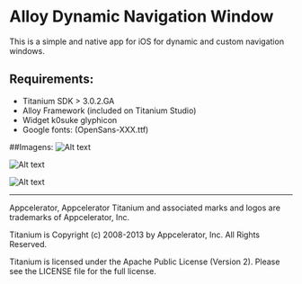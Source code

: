 # Alloy Dynamic Navigation Window

This is a simple and native app for iOS for dynamic and custom navigation windows.

## Requirements:
  - Titanium SDK > 3.0.2.GA
  - Alloy Framework (included on Titanium Studio)
  - Widget k0suke glyphicon
  - Google fonts: (OpenSans-XXX.ttf)
  
##Imagens:
![Alt text](http://dev.fetmobile.net/alloy-dynamic-navigation-window/iOS%20Simulator%20Screen%20Shot%2021.01.2015%2012.55.42.png "alloy-dynamic-navigation-window")

![Alt text](http://dev.fetmobile.net/alloy-dynamic-navigation-window/iOS%20Simulator%20Screen%20Shot%2021.01.2015%2012.55.46.png "alloy-dynamic-navigation-window")

![Alt text](http://dev.fetmobile.net/alloy-dynamic-navigation-window/iOS%20Simulator%20Screen%20Shot%2021.01.2015%2012.55.50.png "alloy-dynamic-navigation-window")

----------------------------------
Appcelerator, Appcelerator Titanium and associated marks and logos are 
trademarks of Appcelerator, Inc. 

Titanium is Copyright (c) 2008-2013 by Appcelerator, Inc. All Rights Reserved.

Titanium is licensed under the Apache Public License (Version 2). Please
see the LICENSE file for the full license.

